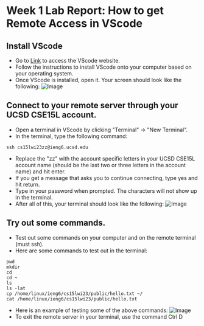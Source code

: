 # Week 1 Lab Report: How to get Remote Access in VScode

## Install VScode
  - Go to [Link](https://code.visualstudio.com/) to access the VScode website.
  - Follow the instructions to install VScode onto your computer based on your operating system. 
  - Once VScode is installed, open it. Your screen should look like the following: 
  ![Image](https://drive.google.com/file/d/1sCuLDzFgmz4g1qkTlvhvJtRwbOL5AZu1/view?usp=sharing)
  
 ## Connect to your remote server through your UCSD CSE15L account.
  - Open a terminal in VScode by clicking "Terminal" -> "New Terminal".
  - In the terminal, type the following command: 
  ```
  ssh cs15lwi23zz@ieng6.ucsd.edu
  ```
  - Replace the "zz" with the account specific letters in your UCSD CSE15L account name (should be the last two 
      or three letters in the account name) and hit enter.
  - If you get a message that asks you to continue connecting, type yes and hit return.
  - Type in your password when prompted. The characters will not show up in the terminal. 
  - After all of this, your terminal should look like the following:
  ![Image]()

## Try out some commands.
  - Test out some commands on your computer and on the remote terminal (must ssh). 
  - Here are some commands to test out in the terminal:
  ```
  pwd 
  mkdir
  cd
  cd ~
  ls
  ls -lat
  cp /home/linux/ieng6/cs15lwi23/public/hello.txt ~/ 
  cat /home/linux/ieng6/cs15lwi23/public/hello.txt
  ```
  - Here is an example of testing some of the above commands: 
  ![Image]()
  - To exit the remote server in your terminal, use the command Ctrl D
